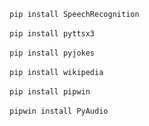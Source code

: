 ```pip install SpeechRecognition```<br><br>
```pip install pyttsx3```<br><br>
```pip install pyjokes```<br><br>
```pip install wikipedia```<br><br>
```pip install pipwin```<br><br>
```pipwin install PyAudio```
